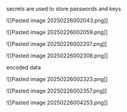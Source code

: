 secrets are used to store passwords and keys

![[Pasted image 20250226002043.png]]

![[Pasted image 20250226002059.png]]

![[Pasted image 20250226002207.png]]


![[Pasted image 20250226002308.png]]

encoded data


![[Pasted image 20250226002323.png]]


![[Pasted image 20250226002357.png]]


![[Pasted image 20250226004253.png]]

